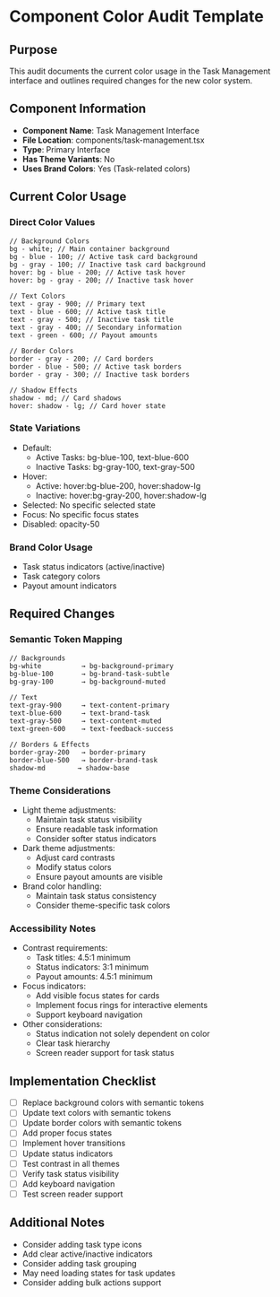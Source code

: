 # Component Color Audit Template

## Purpose

This audit documents the current color usage in the Task Management interface and outlines required changes for the new color system.

## Component Information

- **Component Name**: Task Management Interface
- **File Location**: components/task-management.tsx
- **Type**: Primary Interface
- **Has Theme Variants**: No
- **Uses Brand Colors**: Yes (Task-related colors)

## Current Color Usage

### Direct Color Values

```tsx
// Background Colors
bg - white; // Main container background
bg - blue - 100; // Active task card background
bg - gray - 100; // Inactive task card background
hover: bg - blue - 200; // Active task hover
hover: bg - gray - 200; // Inactive task hover

// Text Colors
text - gray - 900; // Primary text
text - blue - 600; // Active task title
text - gray - 500; // Inactive task title
text - gray - 400; // Secondary information
text - green - 600; // Payout amounts

// Border Colors
border - gray - 200; // Card borders
border - blue - 500; // Active task borders
border - gray - 300; // Inactive task borders

// Shadow Effects
shadow - md; // Card shadows
hover: shadow - lg; // Card hover state
```

### State Variations

- Default:
  - Active Tasks: bg-blue-100, text-blue-600
  - Inactive Tasks: bg-gray-100, text-gray-500
- Hover:
  - Active: hover:bg-blue-200, hover:shadow-lg
  - Inactive: hover:bg-gray-200, hover:shadow-lg
- Selected: No specific selected state
- Focus: No specific focus states
- Disabled: opacity-50

### Brand Color Usage

- Task status indicators (active/inactive)
- Task category colors
- Payout amount indicators

## Required Changes

### Semantic Token Mapping

```tsx
// Backgrounds
bg-white          → bg-background-primary
bg-blue-100       → bg-brand-task-subtle
bg-gray-100       → bg-background-muted

// Text
text-gray-900     → text-content-primary
text-blue-600     → text-brand-task
text-gray-500     → text-content-muted
text-green-600    → text-feedback-success

// Borders & Effects
border-gray-200   → border-primary
border-blue-500   → border-brand-task
shadow-md        → shadow-base
```

### Theme Considerations

- Light theme adjustments:
  - Maintain task status visibility
  - Ensure readable task information
  - Consider softer status indicators
- Dark theme adjustments:
  - Adjust card contrasts
  - Modify status colors
  - Ensure payout amounts are visible
- Brand color handling:
  - Maintain task status consistency
  - Consider theme-specific task colors

### Accessibility Notes

- Contrast requirements:
  - Task titles: 4.5:1 minimum
  - Status indicators: 3:1 minimum
  - Payout amounts: 4.5:1 minimum
- Focus indicators:
  - Add visible focus states for cards
  - Implement focus rings for interactive elements
  - Support keyboard navigation
- Other considerations:
  - Status indication not solely dependent on color
  - Clear task hierarchy
  - Screen reader support for task status

## Implementation Checklist

- [ ] Replace background colors with semantic tokens
- [ ] Update text colors with semantic tokens
- [ ] Update border colors with semantic tokens
- [ ] Add proper focus states
- [ ] Implement hover transitions
- [ ] Update status indicators
- [ ] Test contrast in all themes
- [ ] Verify task status visibility
- [ ] Add keyboard navigation
- [ ] Test screen reader support

## Additional Notes

- Consider adding task type icons
- Add clear active/inactive indicators
- Consider adding task grouping
- May need loading states for task updates
- Consider adding bulk actions support
